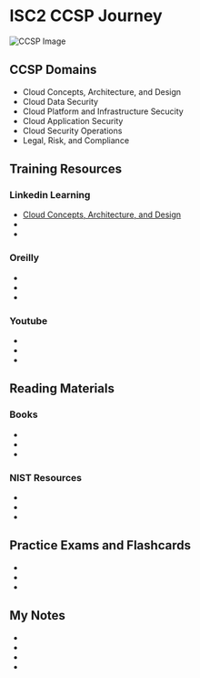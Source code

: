# ISC2 CCSP Journey
![CCSP Image](https://github.com/meliodaaf/isc2_ccsp_journey/blob/main/files/ccsp.png)
## CCSP Domains
- Cloud Concepts, Architecture, and Design
- Cloud Data Security
- Cloud Platform and Infrastructure Secucity
- Cloud Application Security
- Cloud Security Operations
- Legal, Risk, and Compliance

## Training Resources
### Linkedin Learning
- [Cloud Concepts, Architecture, and Design](https://www.linkedin.com/learning/ccsp-cert-prep-1-cloud-concepts-architecture-and-design-14683746/cloud-concepts?u=42751868)
-
-

### Oreilly
-
-
-

### Youtube
-
-
-

## Reading Materials
### Books
-
-
-

### NIST Resources
-
-
-

## Practice Exams and Flashcards
-
-
-

## My Notes
-
-
-
-
